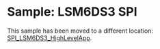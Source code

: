 # Sample: LSM6DS3 SPI

This sample has been moved to a different location: [SPI_LSM6DS3_HighLevelApp](../SPI/SPI_LSM6DS3_HighLevelApp/).
